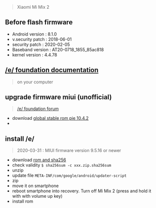 > Xiaomi Mi Mix 2

## Before flash firmware

* Android version  : 8.1.0
* v.security patch : 2018-06-01
* security patch   : 2020-02-05
* Baseband version : AT20-0718_1855_85ac818
* kernel version   : 4.4.78

## [/e/ foundation documentation](https://doc.e.foundation/devices/chiron/)

> on your computer

## upgrade firmware miui (unofficial)

> [/e/ foundation forum](https://community.e.foundation/t/unofficial-build-xiaomi-mi-mix-2-chiron/8667)

* download [global stable rom pie 10.4.2](https://bigota.d.miui.com/V10.4.2.0.PDEMIXM/miui_MIMIX2Global_V10.4.2.0.PDEMIXM_3338a674f3_9.0.zip)
*

## install /e/

> 2020-03-31 : MIUI firmware version 9.5.16 or newer

* download [rom and sha256](https://images.ecloud.global/dev/chiron/)
* check validity `$ sha256sum -c xxx.zip.sha256sum`
* unzip
* update file `META-INF/com/google/android/updater-script`
* zip
* move it on smartphone
* reboot smartphone into recovery. Turn off Mi Mix 2 (press and hold it with with volume up key)
* install rom
